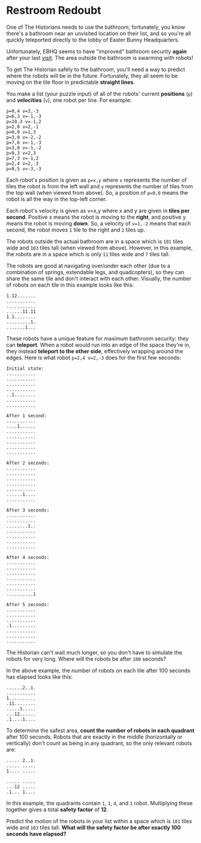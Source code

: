 # Restroom Redoubt

One of The Historians needs to use the bathroom; fortunately, you know there's a bathroom near an unvisited location on
their list, and so you're all quickly teleported directly to the lobby of Easter Bunny Headquarters.

Unfortunately, EBHQ seems to have "improved" bathroom security **again** after your
last [visit](https://adventofcode.com/2016/day/2). The area outside the bathroom is swarming with robots!

To get The Historian safely to the bathroom, you'll need a way to predict where the robots will be in the future.
Fortunately, they all seem to be moving on the tile floor in predictable **straight lines**.

You make a list (your puzzle input) of all of the robots' current **positions** (`p`) and **velocities** (`v`), one
robot per line. For example:

```
p=0,4 v=3,-3
p=6,3 v=-1,-3
p=10,3 v=-1,2
p=2,0 v=2,-1
p=0,0 v=1,3
p=3,0 v=-2,-2
p=7,6 v=-1,-3
p=3,0 v=-1,-2
p=9,3 v=2,3
p=7,3 v=-1,2
p=2,4 v=2,-3
p=9,5 v=-3,-3
```

Each robot's position is given as `p=x,y` where `x` represents the number of tiles the robot is from the left wall and
`y` represents the number of tiles from the top wall (when viewed from above). So, a position of `p=0,0` means the robot
is all the way in the top-left corner.

Each robot's velocity is given as v=x,y where x and y are given in **tiles per second**. Positive x means the robot is
moving to the **right**, and positive y means the robot is moving **down**. So, a velocity of `v=1,-2` means that each
second, the robot moves `1` tile to the right and `2` tiles up.

The robots outside the actual bathroom are in a space which is `101` tiles wide and `103` tiles tall (when viewed from
above). However, in this example, the robots are in a space which is only `11` tiles wide and `7` tiles tall.

The robots are good at navigating over/under each other (due to a combination of springs, extendable legs, and
quadcopters), so they can share the same tile and don't interact with each other. Visually, the number of robots on each
tile in this example looks like this:

```
1.12.......
...........
...........
......11.11
1.1........
.........1.
.......1...
```

These robots have a unique feature for maximum bathroom security: they can **teleport**. When a robot would run into an
edge of the space they're in, they instead **teleport to the other side**, effectively wrapping around the edges. Here
is what robot `p=2,4 v=2,-3` does for the first few seconds:

```
Initial state:
...........
...........
...........
...........
..1........
...........
...........

After 1 second:
...........
....1......
...........
...........
...........
...........
...........

After 2 seconds:
...........
...........
...........
...........
...........
......1....
...........

After 3 seconds:
...........
...........
........1..
...........
...........
...........
...........

After 4 seconds:
...........
...........
...........
...........
...........
...........
..........1

After 5 seconds:
...........
...........
...........
.1.........
...........
...........
...........
```

The Historian can't wait much longer, so you don't have to simulate the robots for very long. Where will the robots be
after `100` seconds?

In the above example, the number of robots on each tile after 100 seconds has elapsed looks like this:

```
......2..1.
...........
1..........
.11........
.....1.....
...12......
.1....1....
```

To determine the safest area, **count the number of robots in each quadrant** after 100 seconds. Robots that are exactly
in the middle (horizontally or vertically) don't count as being in any quadrant, so the only relevant robots are:

```
..... 2..1.
..... .....
1.... .....

..... .....
...12 .....
.1... 1....
```

In this example, the quadrants contain `1`, `3`, `4`, and `1` robot. Multiplying these together gives a total **safety
factor** of **12**.

Predict the motion of the robots in your list within a space which is `101` tiles wide and `103` tiles tall. **What will
the safety factor be after exactly 100 seconds have elapsed?**

